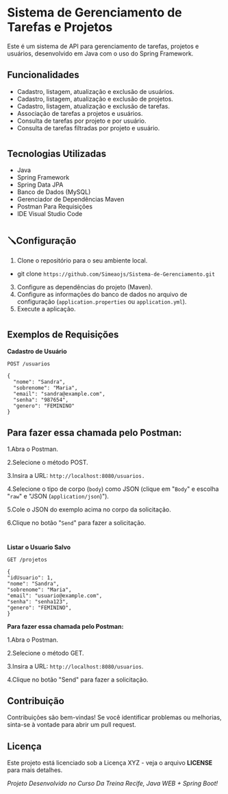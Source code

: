 # Sistema de Gerenciamento de Tarefas e Projetos

Este é um sistema de API para gerenciamento de tarefas, projetos e usuários, desenvolvido em Java com o uso do Spring Framework.

## Funcionalidades

- Cadastro, listagem, atualização e exclusão de usuários.
- Cadastro, listagem, atualização e exclusão de projetos.
- Cadastro, listagem, atualização e exclusão de tarefas.
- Associação de tarefas a projetos e usuários.
- Consulta de tarefas por projeto e por usuário.
- Consulta de tarefas filtradas por projeto e usuário.

#  
## Tecnologias Utilizadas

- Java
- Spring Framework
- Spring Data JPA
- Banco de Dados (MySQL)
- Gerenciador de Dependências Maven
- Postman Para Requisições
- IDE Visual Studio Code
#
## 🪛Configuração 

1. Clone o repositório para o seu ambiente local.
  + git clone ```https://github.com/Simeaojs/Sistema-de-Gerenciamento.git```
3. Configure as dependências do projeto (Maven).
4. Configure as informações do banco de dados no arquivo de configuração (`application.properties` ou `application.yml`).
5. Execute a aplicação.
#

## Exemplos de Requisições

**Cadastro de Usuário**

```http
POST /usuarios

{
  "nome": "Sandra",
  "sobrenome": "Maria",
  "email": "sandra@example.com",
  "senha": "987654",
  "genero": "FEMININO"
}
```
## Para fazer essa chamada pelo Postman:

1.Abra o Postman.

2.Selecione o método POST.

3.Insira a URL: ```http://localhost:8080/usuarios.```

4.Selecione o tipo de corpo (```body```) como JSON (clique em "```Body```" e escolha "```raw```" e "JSON (```application/json```)").

5.Cole o JSON do exemplo acima no corpo da solicitação.

6.Clique no botão "```Send```" para fazer a solicitação.
#

**Listar o Usuario Salvo**

```http
GET /projetos

{
"idUsuario": 1,
"nome": "Sandra",
"sobrenome": "Maria",
"email": "usuario@example.com",
"senha": "senha123",
"genero": "FEMININO",
}

```

**Para fazer essa chamada pelo Postman:**

1.Abra o Postman.

2.Selecione o método GET.

3.Insira a URL: ```http://localhost:8080/usuarios```.

4.Clique no botão "Send" para fazer a solicitação.

## Contribuição

Contribuições são bem-vindas! Se você identificar problemas ou melhorias, sinta-se à vontade para abrir um pull request.


## Licença
Este projeto está licenciado sob a Licença XYZ - veja o arquivo **LICENSE** para mais detalhes.

*Projeto Desenvolvido no Curso Da Treina Recife, Java WEB + Spring Boot!*
